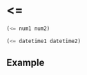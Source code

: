 # <=
```scheme
(<= num1 num2)
```

```scheme
(<= datetime1 datetime2)
```

## Example
```scheme

```